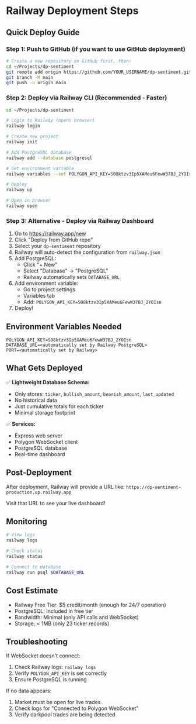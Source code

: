 # Railway Deployment Steps

## Quick Deploy Guide

### Step 1: Push to GitHub (if you want to use GitHub deployment)

```bash
# Create a new repository on GitHub first, then:
cd ~/Projects/dp-sentiment
git remote add origin https://github.com/YOUR_USERNAME/dp-sentiment.git
git branch -M main
git push -u origin main
```

### Step 2: Deploy via Railway CLI (Recommended - Faster)

```bash
cd ~/Projects/dp-sentiment

# Login to Railway (opens browser)
railway login

# Create new project
railway init

# Add PostgreSQL database
railway add --database postgresql

# Set environment variable
railway variables --set POLYGON_API_KEY=S08ktzv3Ip5XAMeu6FewW37BJ_2YOIsn

# Deploy
railway up

# Open in browser
railway open
```

### Step 3: Alternative - Deploy via Railway Dashboard

1. Go to https://railway.app/new
2. Click "Deploy from GitHub repo"
3. Select your `dp-sentiment` repository
4. Railway will auto-detect the configuration from `railway.json`
5. Add PostgreSQL:
   - Click "+ New" 
   - Select "Database" → "PostgreSQL"
   - Railway automatically sets `DATABASE_URL`
6. Add environment variable:
   - Go to project settings
   - Variables tab
   - Add: `POLYGON_API_KEY=S08ktzv3Ip5XAMeu6FewW37BJ_2YOIsn`
7. Deploy!

## Environment Variables Needed

```
POLYGON_API_KEY=S08ktzv3Ip5XAMeu6FewW37BJ_2YOIsn
DATABASE_URL=<automatically set by Railway PostgreSQL>
PORT=<automatically set by Railway>
```

## What Gets Deployed

✅ **Lightweight Database Schema:**
- Only stores: `ticker`, `bullish_amount`, `bearish_amount`, `last_updated`
- No historical data
- Just cumulative totals for each ticker
- Minimal storage footprint

✅ **Services:**
- Express web server
- Polygon WebSocket client
- PostgreSQL database
- Real-time dashboard

## Post-Deployment

After deployment, Railway will provide a URL like:
`https://dp-sentiment-production.up.railway.app`

Visit that URL to see your live dashboard!

## Monitoring

```bash
# View logs
railway logs

# Check status
railway status

# Connect to database
railway run psql $DATABASE_URL
```

## Cost Estimate

- Railway Free Tier: $5 credit/month (enough for 24/7 operation)
- PostgreSQL: Included in free tier
- Bandwidth: Minimal (only API calls and WebSocket)
- Storage: < 1MB (only 23 ticker records)

## Troubleshooting

If WebSocket doesn't connect:
1. Check Railway logs: `railway logs`
2. Verify `POLYGON_API_KEY` is set correctly
3. Ensure PostgreSQL is running

If no data appears:
1. Market must be open for live trades
2. Check logs for "Connected to Polygon WebSocket"
3. Verify darkpool trades are being detected

